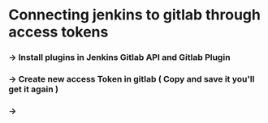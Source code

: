 # Connecting jenkins to gitlab through access tokens

### -> Install plugins in Jenkins Gitlab API and Gitlab Plugin 
### -> Create new access Token in gitlab ( Copy and save it you'll get it again )
### -> 
